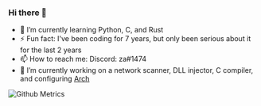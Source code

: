 ### Hi there 👋

- 🌱 I’m currently learning Python, C, and Rust
- ⚡ Fun fact: I've been coding for 7 years, but only been serious about it for the last 2 years
- 📫 How to reach me: Discord: za#1474
- 🔭 I’m currently working on a network scanner, DLL injector, C compiler, and configuring [Arch](https://archlinux.org "Arch Linux website")

![Github Metrics](https://metrics.lecoq.io/jpie726?template=classic&languages=1&pagespeed=1&followup=1&pagespeed.detailed=false&pagespeed.screenshot=false&config.timezone=America%2FChicago&config.animated=true)
